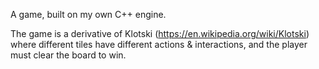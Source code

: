 A game, built on my own C++ engine.

The game is a derivative of Klotski (https://en.wikipedia.org/wiki/Klotski) where different tiles have different actions & interactions, and the player must clear the board to win.  
